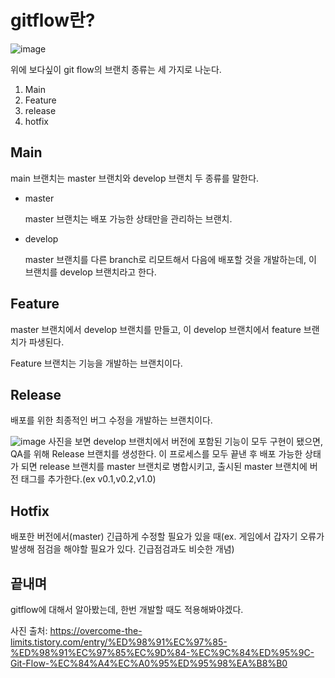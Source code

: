 # gitflow란?

![image](https://user-images.githubusercontent.com/51067720/133007044-69fd7938-f810-4b59-a6b9-d87b3c1ad4fa.png)


위에 보다싶이 git flow의 브랜치 종류는 세 가지로 나눈다.

1. Main
2. Feature
3. release
4. hotfix

## Main

main 브랜치는 master 브랜치와 develop 브랜치 두 종류를 말한다.

- master

    master 브랜치는 배포 가능한 상태만을 관리하는 브랜치.
- develop

    master 브랜치를 다른 branch로 리모트해서 다음에 배포할 것을 개발하는데, 이 브랜치를 develop 브랜치라고 한다.

## Feature

master 브랜치에서 develop 브랜치를 만들고, 이 develop 브랜치에서 feature 브랜치가 파생된다.

Feature 브랜치는 기능을 개발하는 브랜치이다.

## Release

배포를 위한 최종적인 버그 수정을 개발하는 브랜치이다.

![image](https://user-images.githubusercontent.com/51067720/133007617-9de61451-34f3-4c05-84e8-c43584db5a53.png)
사진을 보면 develop 브랜치에서 버전에 포함된 기능이 모두 구현이 됐으면, QA를 위해 Release 브랜치를 생성한다. 이 프로세스를 모두 끝낸 후 배포 가능한 상태가 되면 release 브랜치를 master 브랜치로 병합시키고, 출시된 master 브랜치에 버전 태그를 추가한다.(ex v0.1,v0.2,v1.0)


## Hotfix

배포한 버전에서(master) 긴급하게 수정할 필요가 있을 때(ex. 게임에서 갑자기 오류가 발생해 점검을 해야할 필요가 있다. 긴급점검과도 비슷한 개념)


## 끝내며
gitflow에 대해서 알아봤는데, 한번 개발할 때도 적용해봐야겠다.


사진 출처: https://overcome-the-limits.tistory.com/entry/%ED%98%91%EC%97%85-%ED%98%91%EC%97%85%EC%9D%84-%EC%9C%84%ED%95%9C-Git-Flow-%EC%84%A4%EC%A0%95%ED%95%98%EA%B8%B0